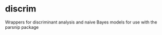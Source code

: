 # discrim
Wrappers for discriminant analysis and naive Bayes models for use with the parsnip package
